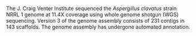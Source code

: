 The J. Craig Venter Institute sequenced the *Aspergillus clavatus*
strain NRRL 1 genome at 11.4X coverage using whole genome shotgun (WGS)
sequencing. Version 3 of the genome assembly consists of 231 contigs in
143 scaffolds. The genome assembly has undergone automated
annotation.
